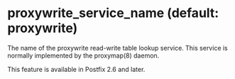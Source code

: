 # proxywrite_service_name (default: proxywrite)
 The name of the proxywrite read-write table lookup service.
This service is normally implemented by the proxymap(8) daemon.



 This feature is available in Postfix 2.6 and later. 


